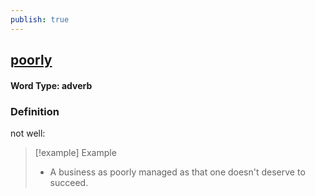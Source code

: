 ```yaml
---
publish: true
---
```

## [poorly](https://dictionary.cambridge.org/dictionary/english/poorly)

#### Word Type: adverb
### Definition
not well:

>[!example] Example
> - A business as poorly managed as that one doesn't deserve to succeed.
